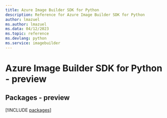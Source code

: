 ```yaml
---
title: Azure Image Builder SDK for Python
description: Reference for Azure Image Builder SDK for Python
author: lmazuel
ms.author: lmazuel
ms.data: 04/12/2023
ms.topic: reference
ms.devlang: python
ms.service: imagebuilder
---
```

# Azure Image Builder SDK for Python - preview
## Packages - preview
[!INCLUDE [packages](image-builder-index.md)]